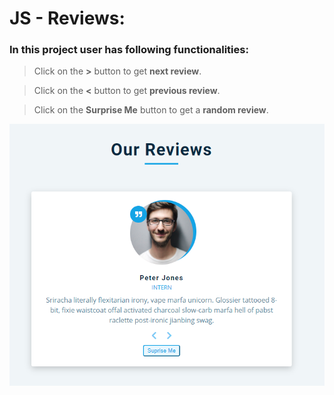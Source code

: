 # JS - Reviews:

### In this project user has following functionalities:

> Click on the **>** button to get **next review**.

> Click on the **<** button to get **previous review**.

> Click on the **Surprise Me** button to get a **random review**.

![](demo/r1.png)
